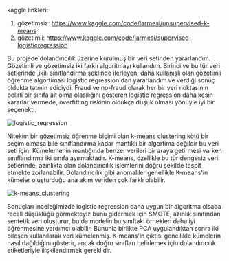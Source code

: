 kaggle linkleri:
1. gözetimsiz: https://www.kaggle.com/code/larmesi/unsupervised-k-means
2. gözetimli: https://www.kaggle.com/code/larmesi/supervised-logisticregression

Bu projede dolandırıcılık üzerine kurulmuş bir veri setinden yararlandım. Gözetimli ve gözetimsiz iki farklı algoritmayı kullandım. Birinci ve bu tür veri setlerinde ,ikili sınıflandırma şeklinde ilerleyen, daha kullanışlı olan gözetimli öğrenme algortiması logistic regression'dan yararlandım ve verdiği sonuç oldukta tatmin ediciydi. Fraud ve no-fraud olarak her bir veri noktasının belirli bir sınıfa ait olma olasılığını gösteren logistic regression daha kesin kararlar vermede, overfitting riskinin oldukça düşük olması yönüyle iyi bir seçenekti.

![logistic_regression](https://i.hizliresim.com/gzogj84.png)


Nitekim bir gözetimsiz öğrenme biçimi olan k-means clustering kötü bir seçim olmasa bile sınıflandırma kadar mantıklı bir algortima değildir bu veri seti için. Kümelemenin mantığında benzer verileri bir araya getirmesi varken sınıflandırma iki sınıfa ayırmaktadır. K-means, özellikle bu tür dengesiz veri setlerinde, azınlıkta olan dolandırıcılık işlemlerini doğru şekilde tespit etmekte zorlanabilir. Dolandırıcılık gibi anomaliler genellikle K-means'in kümeler oluşturduğu ana akım veriden çok farklı olabilir.

![k-means_clustering](https://i.hizliresim.com/o1sw5zm.png)

Sonuçları inceleğimizde logistic regression daha uygun bir algoritma olsada recall düşüklüğü görmekteyiz bunu gidermek için SMOTE, azınlık sınıfından sentetik veri oluşturur, bu da modelin bu sınıftaki örnekleri daha iyi öğrenmesine yardımcı olabilir. Bununla birlikte PCA uygulandıktan sonra iki bileşen kullanılarak veri kümelenmiş. K-means'in çıktısı genellikle kümelerin nasıl dağıldığını gösterir, ancak doğru sınıfları belirlemek için dolandırıcılık etiketleriyle ilişkilendirmek gereklidir.
